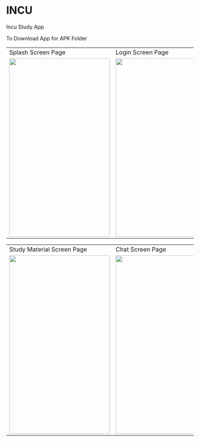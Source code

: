 # INCU
Incu Study  App

To Download App for
APK Folder
<table>
  <tr>
    <td>Splash Screen Page</td>
     <td>Login Screen Page</td>
     <td>Main Screen Page</td>
  </tr>
  <tr>
     <td><img src="pics/spla.jpeg" width=270 height=480></td>
    <td><img src="pics/stud.jpeg" width=270 height=480></td>
    <td><img src="pics/main.jpeg" width=270 height=480></td>
  </tr>
 </table>
 <table>
  <tr>
      <td>Study Material Screen Page</td>
       <td>Chat Screen Page</td>
        <td>Staff Screen Page</td>
  </tr>
  <tr>
     <td><img src="pics/study.jpeg" width=270 height=480></td>
    <td><img src="pics/chat.jpeg" width=270 height=480></td>
    <td><img src="pics/staff.jpeg" width=270 height=480></td>
  </tr>
 </table>
 



